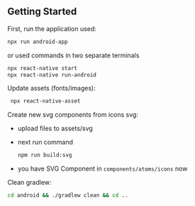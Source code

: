 ## Getting Started

First, run the application used:

```bash
npx run android-app
```

or used commands in two separate terminals

```bash
npx react-native start
npx react-native run-android
```

Update assets (fonts/images):

```bash
 npx react-native-asset
```

Create new svg components from icons svg:

- upload files to assets/svg
- next run command

  ```bash
  npm run build:svg
  ```

- you have SVG Component in `components/atoms/icons` now

Clean gradlew:

```bash
cd android && ./gradlew clean && cd ..
```
